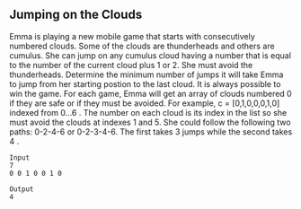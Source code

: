 ## Jumping on the Clouds

Emma is playing a new mobile game that starts with consecutively numbered clouds. Some of the clouds are thunderheads and others are cumulus. She can jump on any cumulus cloud having a number that is equal to the number of the current cloud plus 1 or 2. She must avoid the thunderheads. Determine the minimum number of jumps it will take Emma to jump from her starting postion to the last cloud. It is always possible to win the game.
For each game, Emma will get an array of clouds numbered 0 if they are safe or  if they must be avoided. For example, c = [0,1,0,0,0,1,0] indexed from 0...6 . The number on each cloud is its index in the list so she must avoid the clouds at indexes 1 and 5. She could follow the following two paths:  0-2-4-6 or 0-2-3-4-6. The first takes 3 jumps while the second takes 4 .

```
Input 
7
0 0 1 0 0 1 0

Output 
4
```
